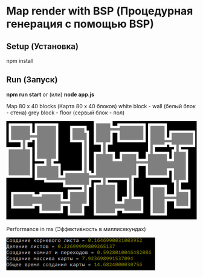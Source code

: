 # Map render with BSP (Процедурная генерация с помощью BSP)

## Setup (Установка)

npm install

## Run (Запуск)

**npm run start** or (или) **node app.js**

Map 80 x 40 blocks (Карта 80 x 40 блоков)
white block - wall (белый блок - стена)
grey block - floor (сервый блок - пол)

![Image alt](https://github.com/Ikaru90/map-render-bsp/blob/master/client/assets/map_render.png)

Performance in ms (Эффективность в миллисекундах)

![Image alt](https://github.com/Ikaru90/map-render-bsp/blob/master/client/assets/performance.png)

